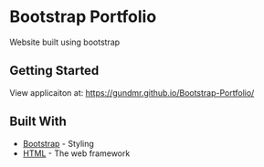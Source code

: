 # Bootstrap Portfolio
Website built using bootstrap 

## Getting Started
View applicaiton at: https://gundmr.github.io/Bootstrap-Portfolio/

## Built With
* [Bootstrap](https://getbootstrap.com/) - Styling
* [HTML](https://developer.mozilla.org/en-US/docs/Web/HTML) - The web framework
